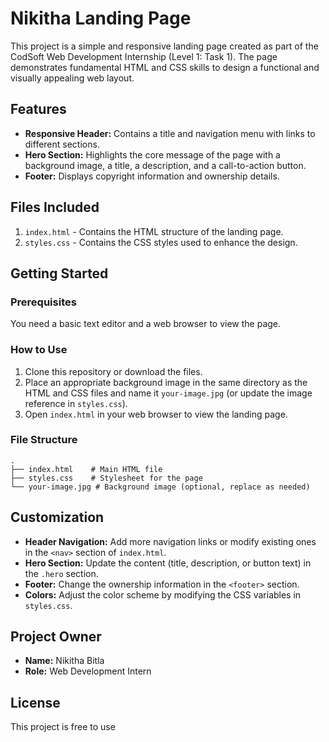 # Nikitha Landing Page

This project is a simple and responsive landing page created as part of the CodSoft Web Development Internship (Level 1: Task 1). The page demonstrates fundamental HTML and CSS skills to design a functional and visually appealing web layout.

## Features
- **Responsive Header:** Contains a title and navigation menu with links to different sections.
- **Hero Section:** Highlights the core message of the page with a background image, a title, a description, and a call-to-action button.
- **Footer:** Displays copyright information and ownership details.

## Files Included
1. `index.html` - Contains the HTML structure of the landing page.
2. `styles.css` - Contains the CSS styles used to enhance the design.

## Getting Started

### Prerequisites
You need a basic text editor and a web browser to view the page.

### How to Use
1. Clone this repository or download the files.
2. Place an appropriate background image in the same directory as the HTML and CSS files and name it `your-image.jpg` (or update the image reference in `styles.css`).
3. Open `index.html` in your web browser to view the landing page.

### File Structure
```
.
├── index.html    # Main HTML file
├── styles.css    # Stylesheet for the page
└── your-image.jpg # Background image (optional, replace as needed)
```

## Customization
- **Header Navigation:** Add more navigation links or modify existing ones in the `<nav>` section of `index.html`.
- **Hero Section:** Update the content (title, description, or button text) in the `.hero` section.
- **Footer:** Change the ownership information in the `<footer>` section.
- **Colors:** Adjust the color scheme by modifying the CSS variables in `styles.css`.

## Project Owner
- **Name:** Nikitha Bitla
- **Role:** Web Development Intern

## License
This project is free to use

